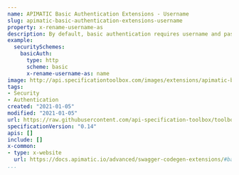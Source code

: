```yaml
---
name: APIMATIC Basic Authentication Extensions - Username
slug: apimatic-basic-authentication-extensions-username
property: x-rename-username-as
description: By default, basic authentication requires username and password as input parameters. If you need to override the names of these parameters for code generation.
example:
  securitySchemes:
    basicAuth:
      type: http
      scheme: basic
      x-rename-username-as: name
image: http://api.specificationtoolbox.com/images/extensions/apimatic-basic-authentication-extensions.png
tags:
- Security
- Authentication
created: "2021-01-05"
modified: "2021-01-05"
url: https://raw.githubusercontent.com/api-specification-toolbox/toolbox/main/_extensions/
specificationVersion: "0.14"
apis: []
include: []
x-common:
- type: x-website
  url: https://docs.apimatic.io/advanced/swagger-codegen-extensions/#basic-authentication-extensions
...
```

